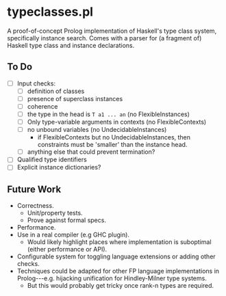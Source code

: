 # typeclasses.pl

A proof-of-concept Prolog implementation of Haskell's type class system, specifically instance search.
Comes with a parser for (a fragment of) Haskell type class and instance declarations.

## To Do

- [ ] Input checks:
  - [ ] definition of classes
  - [ ] presence of superclass instances
  - [ ] coherence
  - [ ] the type in the head is `T a1 ... an` (no FlexibleInstances)
  - [ ] Only type-variable arguments in contexts (no FlexibleContexts)
  - [ ] no unbound variables (no UndecidableInstances)
    - if FlexibleContexts but no UndecidableInstances, then constraints must
      be 'smaller' than the instance head.
  - [ ] anything else that could prevent termination?
- [ ] Qualified type identifiers
- [ ] Explicit instance dictionaries?

## Future Work

* Correctness.
  * Unit/property tests.
  * Prove against formal specs.
* Performance.
* Use in a real compiler (e.g GHC plugin).
  * Would likely highlight places where implementation is suboptimal (either performance or API).
* Configurable system for toggling language extensions or adding other checks.
* Techniques could be adapted for other FP language implementations in Prolog---e.g. hijacking unification for Hindley-Milner type systems.
  * But this would probably get tricky once rank-n types are required.
